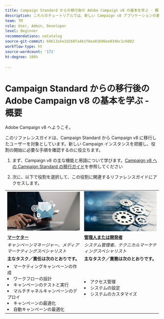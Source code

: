 ```yaml
---
title: Campaign Standard からの移行後の Adobe Campaign v8 の基本を学ぶ - 概要
description: これらのチュートリアルでは、新しい Campaign v8 アプリケーションの基本を学ぶために必要な手順について説明します。
team: TM
role: User, Admin, Developer
level: Beginner
recommendations: noCatalog
source-git-commit: 60613a5e1d268fa4b1f8ea01696ee034bc1c6002
workflow-type: ht
source-wordcount: '171'
ht-degree: 100%

---
```



# Campaign Standard からの移行後の Adobe Campaign v8 の基本を学ぶ - 概要

Adobe Campaign v8 へようこそ。

このリファレンスガイドは、Campaign Standard から Campaign v8 に移行したユーザーを対象としています。新しい Campaign インスタンスを把握し、役割の開始に必要な手順を確認するのに役立ちます。

1. まず、Campaign v8 の主な機能と用語について学びます。[Campaign v8 への Campaign Standard の移行ガイド](https://experienceleague.adobe.com/ja/docs/campaign-web/v8/start/acs-migration)を参照してください

2. 次に、以下で役割を選択して、この役割に関連するリファレンスガイドにアクセスします。

<table>
<tr>
  <td>
    <a href="get-started-for-marketers.md">
      <img alt="キャンペーンマネージャー"src="./_assets/digital_marketing.jpeg"/>
    </a>
    <div>
  </td>
  <td>
  <a href="get-started-for-administrators-developers.md">
    <img alt="管理者または開発者" src="./_assets/admin.jpeg"/>
    </a>
    <div>
  </td>
  </tr>
  <tr>
    <td>
    <a href="get-started-for-marketers.md">
    <strong>マーケター</strong>
    </a>
    </td>
    <td>
      <a href="get-started-for-administrators-developers.md">
      <strong>管理人または開発者</strong>
      </a>
    </td>
  </tr>
    <td>
    <em>キャンペーンマネージャー、メディアマーケティングスペシャリスト</em>
    </td>
    <td>
      <em>システム管理者、テクニカルマーケティングスペシャリスト</em>
    </td>
  <tr>
    <td>
    <b>主なタスク／責任は次のとおりです。</b>
    </td>
      <td>
    <b>主なタスク／責務は次のとおりです。</b>
    </td>
  </tr>
  <tr>
    <td>
      <li>マーケティングキャンペーンの作成
      <li>ワークフローの設計
      <li>キャンペーンのテストと実行
      <li>マルチチャネルキャンペーンのデプロイ
      <li>キャンペーンの最適化
      <li>自動キャンペーンの最適化
    </td>
    <td>
        <li>アクセス管理
        <li>システムの設定
        <li> システムのカスタマイズ
    </td>
</tr>
</table>
</div>
